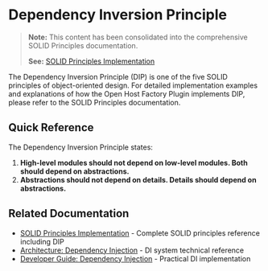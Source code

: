 # Dependency Inversion Principle

> **Note:** This content has been consolidated into the comprehensive SOLID Principles documentation.
> 
> **See:** [SOLID Principles Implementation](./solid_principles.md#dependency-inversion-principle-dip)

The Dependency Inversion Principle (DIP) is one of the five SOLID principles of object-oriented design. For detailed implementation examples and explanations of how the Open Host Factory Plugin implements DIP, please refer to the SOLID Principles documentation.

## Quick Reference

The Dependency Inversion Principle states:

1. **High-level modules should not depend on low-level modules. Both should depend on abstractions.**
2. **Abstractions should not depend on details. Details should depend on abstractions.**

## Related Documentation

- [SOLID Principles Implementation](./solid_principles.md) - Complete SOLID principles reference including DIP
- [Architecture: Dependency Injection](../architecture/dependency_injection.md) - DI system technical reference
- [Developer Guide: Dependency Injection](../developer_guide/dependency_injection.md) - Practical DI implementation
